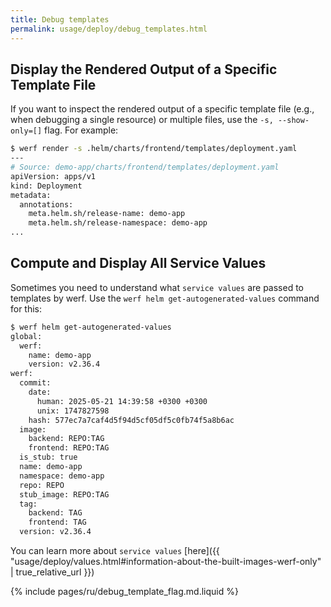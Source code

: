 ```yaml
---
title: Debug templates
permalink: usage/deploy/debug_templates.html
---
```


## Display the Rendered Output of a Specific Template File

If you want to inspect the rendered output of a specific template file (e.g., when debugging a single resource) or multiple files, use the `-s, --show-only=[]` flag. For example:

```bash
$ werf render -s .helm/charts/frontend/templates/deployment.yaml
---
# Source: demo-app/charts/frontend/templates/deployment.yaml
apiVersion: apps/v1
kind: Deployment
metadata:
  annotations:
    meta.helm.sh/release-name: demo-app
    meta.helm.sh/release-namespace: demo-app
...
````

## Compute and Display All Service Values

Sometimes you need to understand what `service values` are passed to templates by werf. Use the `werf helm get-autogenerated-values` command for this:

```bash
$ werf helm get-autogenerated-values
global:
  werf:
    name: demo-app
    version: v2.36.4
werf:
  commit:
    date:
      human: 2025-05-21 14:39:58 +0300 +0300
      unix: 1747827598
    hash: 577ec7a7caf4d5f94d5cf05df5c0fb74f5a8b6ac
  image:
    backend: REPO:TAG
    frontend: REPO:TAG
  is_stub: true
  name: demo-app
  namespace: demo-app
  repo: REPO
  stub_image: REPO:TAG
  tag:
    backend: TAG
    frontend: TAG
  version: v2.36.4
```

You can learn more about `service values` [here]({{ "usage/deploy/values.html#information-about-the-built-images-werf-only" | true_relative_url }})

{% include pages/ru/debug_template_flag.md.liquid %}
